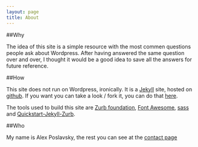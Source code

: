 ```yaml
---
layout: page
title: About
---
```


##Why

The idea of this site is a simple resource with the most commen questions people ask about Wordpress. After having answered the same question over and over, I thought it would be a good idea to save all the answers for future reference.

##How

This site does not run on Wordpress, ironically. It is a [Jekyll](http://jekyllrb.com/) site, hosted on [github](http://github.com). If you want you can take a look / fork it, you can do that [here](https://github.com/plovs/wpq).

The tools used to build this site are [Zurb foundation](http://foundation.zurb.com/), [Font Awesome](https://github.com/FortAwesome/Font-Awesome), [sass](http://sass-lang.com/) and [Quickstart-Jekyll-Zurb](https://github.com/lvillani/quickstart-jekyll-zurb).

##Who

My name is Alex Poslavsky, the rest you can see at the [contact page](/contact/)